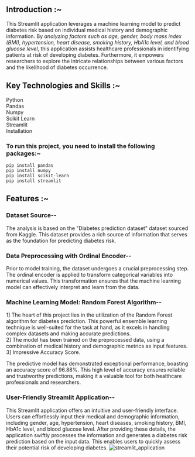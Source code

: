 ## **Introduction :~**
This Streamlit application leverages a machine learning model to predict diabetes risk based on individual medical history and demographic information. By *analyzing factors such as age, gender, body mass index (BMI), hypertension, heart disease, smoking history, HbA1c level, and blood glucose level*, this application assists healthcare professionals in identifying patients at risk of developing diabetes. Furthermore, it empowers researchers to explore the intricate relationships between various factors and the likelihood of diabetes occurrence.

## **Key Technologies and Skills :~**
Python \
Pandas\
Numpy\
Scikit Learn\
Streamlit\
Installation

### **To run this project, you need to install the following packages:~**
```
pip install pandas
pip install numpy
pip install scikit-learn
pip install streamlit
```
## **Features :~**

### Dataset Source--

The analysis is based on the "Diabetes prediction dataset" dataset sourced from Kaggle. This dataset provides a rich source of information that serves as the foundation for predicting diabetes risk.

### Data Preprocessing with Ordinal Encoder--

Prior to model training, the dataset undergoes a crucial preprocessing step. The ordinal encoder is applied to transform categorical variables into numerical values. This transformation ensures that the machine learning model can effectively interpret and learn from the data.

### Machine Learning Model: Random Forest Algorithm--

1] The heart of this project lies in the utilization of the Random Forest algorithm for diabetes prediction. This powerful ensemble learning technique is well-suited for the task at hand, as it excels in handling complex datasets and making accurate predictions.\
2] The model has been trained on the preprocessed data, using a combination of medical history and demographic metrics as input features.\
3] Impressive Accuracy Score.

The predictive model has demonstrated exceptional performance, boasting an accuracy score of 96.88%. This high level of accuracy ensures reliable and trustworthy predictions, making it a valuable tool for both healthcare professionals and researchers.

### User-Friendly Streamlit Application--

This Streamlit application offers an intuitive and user-friendly interface. Users can effortlessly input their medical and demographic information, including gender, age, hypertension, heart diseases, smoking history, BMI, HbA1c level, and blood glucose level.
After providing these details, the application swiftly processes the information and generates a diabetes risk prediction based on the input data. This enables users to quickly assess their potential risk of developing diabetes.
![streamlit_application](https://github.com/user-attachments/assets/7977db39-d39f-4df5-bb04-449f70bcaa79)